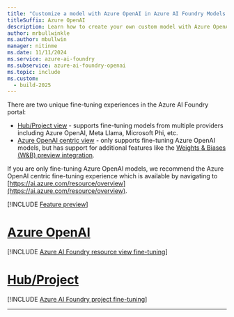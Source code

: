 ```yaml
---
title: "Customize a model with Azure OpenAI in Azure AI Foundry Models and Azure AI Foundry"
titleSuffix: Azure OpenAI
description: Learn how to create your own custom model with Azure OpenAI by using the Azure AI Foundry portal.
author: mrbullwinkle
ms.author: mbullwin
manager: nitinme
ms.date: 11/11/2024
ms.service: azure-ai-foundry
ms.subservice: azure-ai-foundry-openai
ms.topic: include
ms.custom:
  - build-2025
---
```


There are two unique fine-tuning experiences in the Azure AI Foundry portal:

* [Hub/Project view](https://ai.azure.com/?cid=learnDocs) - supports fine-tuning models from multiple providers including Azure OpenAI, Meta Llama, Microsoft Phi, etc.
* [Azure OpenAI centric view](https://ai.azure.com/resource/overview) - only supports fine-tuning Azure OpenAI models, but has support for additional features like the [Weights & Biases (W&B) preview integration](../how-to/weights-and-biases-integration.md). 

If you are only fine-tuning Azure OpenAI models, we recommend the Azure OpenAI centric fine-tuning experience which is available by navigating to [https://ai.azure.com/resource/overview](https://ai.azure.com/resource/overview). 

[!INCLUDE [Feature preview](~/reusable-content/ce-skilling/azure/includes/ai-studio/includes/feature-preview.md)]

# [Azure OpenAI](#tab/azure-openai)

[!INCLUDE [Azure AI Foundry resource view fine-tuning](../includes/fine-tuning-studio.md)]

# [Hub/Project](#tab/hub)

[!INCLUDE [Azure AI Foundry project fine-tuning](../includes/fine-tuning-openai-in-ai-studio.md)]

---
